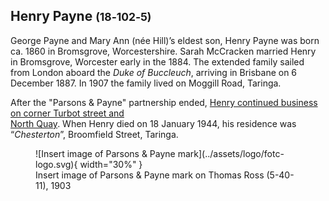 ## Henry Payne <small>(18‑102‑5)</small>

George Payne and Mary Ann (née Hill)’s eldest son, Henry Payne was born ca. 1860 in Bromsgrove, Worcestershire. Sarah McCracken married Henry in Bromsgrove, Worcester early in the 1884. The extended family sailed from London aboard the *Duke of Buccleuch*, arriving in Brisbane on 6 December 1887. In 1907 the family lived on Moggill Road, Taringa.

After the "Parsons & Payne" partnership ended, [Henry continued business on corner Turbot street and  
North Quay](https://nla.gov.au/nla.obj-3071140558/view?sectionId=nla.obj-3077508498&searchTerm=Pugh%27s+almanac&partId=nla.obj-3071256443#page/n725/mode/1up/search/Payne.+). When Henry died on 18 January 1944, his residence was “*Chesterton*”, Broomfield Street, Taringa.

<figure markdown>
  ![Insert image of Parsons & Payne mark](../assets/logo/fotc-logo.svg){ width="30%" }
  <figcaption markdown>Insert image of Parsons & Payne mark on Thomas Ross (5-40-11), 1903</figcaption>
</figure>
